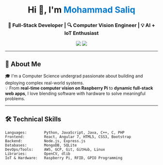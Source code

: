 <h1 align="center">Hi 👋, I'm <span style="color:#007acc;">Mohammad Saliq</span></h1>
<h3 align="center">🚀 Full-Stack Developer | 🔍 Computer Vision Engineer | 💡 AI + IoT Enthusiast</h3>

<p align="center">
  <a href="mailto:darsaliq00@gmail.com"><img src="https://img.shields.io/badge/Email-darsaliq00@gmail.com-informational?style=flat-square&logo=gmail" /></a>
  <a href="https://github.com/darsaliq00"><img src="https://img.shields.io/badge/GitHub-darsaliq00-black?style=flat-square&logo=github" /></a>
</p>

---

## 🧠 About Me

🎓 I'm a Computer Science undergrad passionate about building and deploying complex real-world systems.  
💡 From **real-time computer vision on Raspberry Pi** to **dynamic full-stack web apps**, I love blending software with hardware to solve meaningful problems.

---

## 🛠️ Technical Skills

```text
Languages:        Python, JavaScript, Java, C++, C, PHP
Frontend:         React, Angular 7, HTML5, CSS3, Bootstrap
Backend:          Node.js, Express.js
Databases:        MongoDB, SQLite
DevOps/Tools:     AWS, GCP, Git, GitHub, Linux
Libraries:        OpenCV, dlib
IoT & Hardware:   Raspberry Pi, RFID, GPIO Programming
